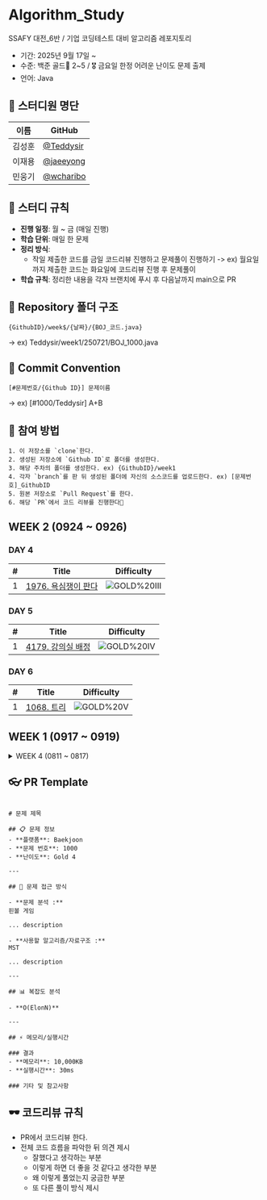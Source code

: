 # Algorithm_Study
SSAFY 대전_6반 / 기업 코딩테스트 대비 알고리즘 레포지토리

* 기간: 2025년 9월 17일 ~
* 수준: 백준 골드🏅 2~5 / 🎖️ 금요일 한정 어려운 난이도 문제 출제 
* 언어: Java

## 👥 스터디원 명단

| 이름   | GitHub                                             |
| ------ | -------------------------------------------------- |
| 김성훈 | [@Teddysir](https://github.com/Teddysir)             |
| 이재용 | [@jaeeyong](https://github.com/jaeeyong) |
| 민웅기 | [@wcharibo](https://github.com/wcharibo)           |

## 🌱 스터디 규칙

- **진행 일정**: 월 ~ 금 (매일 진행)
- **학습 단위**: 매일 한 문제
- **정리 방식**:
  - 작일 제출한 코드를 금일 코드리뷰 진행하고 문제풀이 진행하기 -> ex) 월요일까지 제출한 코드는 화요일에 코드리뷰 진행 후 문제풀이
- **학습 규칙**: 정리한 내용을 각자 브랜치에 푸시 후 다음날까지 main으로 PR

## 📁 Repository 폴더 구조
```
{GithubID}/week$/{날짜}/{BOJ_코드.java}
```
→ ex) Teddysir/week1/250721/BOJ_1000.java

## 💬 Commit Convention
``` 
[#문제번호/{Github ID}] 문제이름
```
→ ex) [#1000/Teddysir] A+B

## 📝 참여 방법
```
1. 이 저장소를 `clone`한다.
2. 생성된 저장소에 `Github ID`로 폴더를 생성한다.
3. 해당 주차의 폴더를 생성한다. ex) {GithubID}/week1
4. 각자 `branch`를 판 뒤 생성된 폴더에 자신의 소스코드를 업로드한다. ex) [문제번호]_GithubID
5. 원본 저장소로 `Pull Request`를 한다.
6. 해당 `PR`에서 코드 리뷰를 진행한다🎉
```

## WEEK 2 (0924 ~ 0926)


### DAY 4

| # | Title | Difficulty |
| :---: | :---: | :---: |
| 1 | [1976. 욕심쟁이 판다](https://www.acmicpc.net/problem/1937) | ![GOLD%20III](https://img.shields.io/badge/GOLD%20III-D5A11E?style=flat) |

### DAY 5

| # | Title | Difficulty |
| :---: | :---: | :---: |
| 1 | [4179. 강의실 배정](https://www.acmicpc.net/problem/11000) | ![GOLD%20IV](https://img.shields.io/badge/GOLD%20IV-D5A11E?style=flat) |

### DAY 6

| # | Title | Difficulty |
| :---: | :---: | :---: |
| 1 | [1068. 트리](https://www.acmicpc.net/problem/1068) | ![GOLD%20V](https://img.shields.io/badge/GOLD%20V-D5A11E?style=flat) |



## WEEK 1 (0917 ~ 0919)


<details>
<summary>WEEK 4 (0811 ~ 0817)</summary>
<div markdown="1">
  
### DAY 1

| # | Title | Difficulty |
| :---: | :---: | :---: |
| 1 | [1976. 여행 가자](https://www.acmicpc.net/problem/1976) | ![GOLD%20IV](https://img.shields.io/badge/GOLD%20IV-D5A11E?style=flat) |

### DAY 2 

| # | Title | Difficulty |
| :---: | :---: | :---: |
| 1 | [4179. 불!](https://www.acmicpc.net/problem/4179) | ![GOLD%20III](https://img.shields.io/badge/GOLD%20III-D5A11E?style=flat) |

### DAY 3

| # | Title | Difficulty |
| :---: | :---: | :---: |
| 1 | [2887. 행성 터널](https://www.acmicpc.net/problem/2887) | ![Platinum V](https://img.shields.io/badge/Platinum%20V-27E2A4?style=flat) |


</div>
</details>




## 👓 PR Template
```

# 문제 제목

## 📋 문제 정보
- **플랫폼**: Baekjoon
- **문제 번호**: 1000
- **난이도**: Gold 4

---

## 🎯 문제 접근 방식

- **문제 분석 :**
핀볼 게임

... description

- **사용할 알고리즘/자료구조 :**
MST

... description

---

## 📊 복잡도 분석

- **O(ElonN)**

---

## ⚡ 메모리/실행시간

### 결과
- **메모리**: 10,000KB
- **실행시간**: 30ms

### 기타 및 참고사항
```

## 🕶️ 코드리뷰 규칙
- PR에서 코드리뷰 한다.
- 전체 코드 흐름을 파악한 뒤 의견 제시
  + 잘했다고 생각하는 부분
  + 이렇게 하면 더 좋을 것 같다고 생각한 부분
  + 왜 이렇게 풀었는지 궁금한 부분
  + 또 다른 풀이 방식 제시

